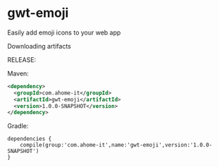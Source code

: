 # gwt-emoji
Easily add emoji icons to your web app

Downloading artifacts

RELEASE:

Maven:
```xml
<dependency>
  <groupId>com.ahome-it</groupId>
  <artifactId>gwt-emoji</artifactId>
  <version>1.0.0-SNAPSHOT</version>
</dependency>
```
Gradle:
```
dependencies {
    compile(group:'com.ahome-it',name:'gwt-emoji',version:'1.0.0-SNAPSHOT')
}
```
